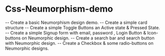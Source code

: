 # Css-Neumorphism-demo
-- Create a basic Neumorphism design demo.
-- Create a simple card structure
-- Create a simple Toggle Buttons an Active state & Pressed State.
-- Create a simple Signup form with email, password , Login Button & Icon-buttons on Neumorphic design.
-- Create a search bar and search button with Neumorphic design.
-- Create a Checkbox & some radio-buttons on Neumorphic designs.
